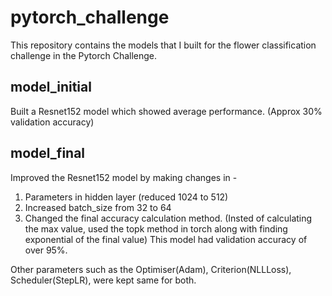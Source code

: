# pytorch_challenge
This repository contains the models that I built for the flower classification challenge in the Pytorch Challenge.

## model_initial
Built a Resnet152 model which showed average performance. (Approx 30% validation accuracy)

## model_final
Improved the Resnet152 model by making changes in -
1. Parameters in hidden layer (reduced 1024 to 512)
2. Increased batch_size from 32 to 64
3. Changed the final accuracy calculation method. 
(Insted of calculating the max value, used the topk method in torch along with finding exponential of the final value)
This model had validation accuracy of over 95%.

Other parameters such as the Optimiser(Adam), Criterion(NLLLoss), Scheduler(StepLR), were kept same for both.
